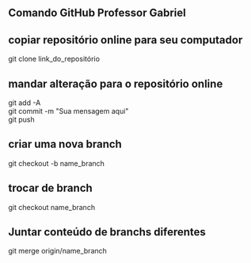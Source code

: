 ## Comando GitHub Professor Gabriel

## copiar repositório online para seu computador
git clone link_do_repositório

## mandar alteração para o repositório online
git add -A  
git commit -m "Sua mensagem aqui"  
git push

## criar uma nova branch
git checkout -b name_branch

## trocar de branch
git checkout name_branch

## Juntar conteúdo de branchs diferentes
git merge origin/name_branch
